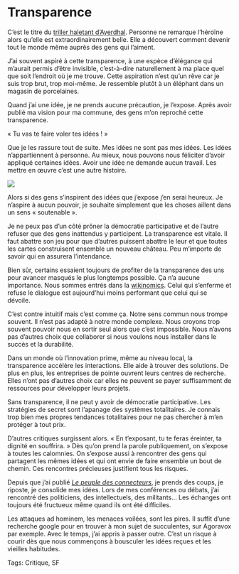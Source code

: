 # Transparence

C’est le titre du [triller haletant d’Ayerdhal](http://www.amazon.fr/Transparences-Ayerdhal/dp/2253101125). Personne ne remarque l’héroïne alors qu’elle est extraordinairement belle. Elle a découvert comment devenir tout le monde même auprès des gens qui l’aiment.

J’ai souvent aspiré à cette transparence, à une espèce d’élégance qui m’aurait permis d’être invisible, c’est-à-dire naturellement à ma place quel que soit l’endroit où je me trouve. Cette aspiration n’est qu’un rêve car je suis trop brut, trop moi-même. Je ressemble plutôt à un éléphant dans un magasin de porcelaines.

Quand j’ai une idée, je ne prends aucune précaution, je l’expose. Après avoir publié ma vision pour ma commune, des gens m’on reproché cette transparence.

« Tu vas te faire voler tes idées ! »

Que je les rassure tout de suite. Mes idées ne sont pas mes idées. Les idées n’appartiennent à personne. Au mieux, nous pouvons nous féliciter d’avoir appliqué certaines idées. Avoir une idée ne demande aucun travail. Les mettre en œuvre c’est une autre histoire.

![](https://tcrouzet.com/images_tc/2007/10/transparence2.gif)

Alors si des gens s’inspirent des idées que j’expose j’en serai heureux. Je n’aspire à aucun pouvoir, je souhaite simplement que les choses aillent dans un sens « soutenable ».

Je ne peux pas d’un côté prôner la démocratie participative et de l’autre refuser que des gens inattendus y participent. La transparence est vitale. Il faut abattre son jeu pour que d’autres puissent abattre le leur et que toutes les cartes construisent ensemble un nouveau château. Peu m’importe de savoir qui en assurera l’intendance.

Bien sûr, certains essaient toujours de profiter de la transparence des uns pour avancer masqués le plus longtemps possible. Ça n’a aucune importance. Nous sommes entrés dans la [wikinomics](/2007/01/09/wikinomics/). Celui qui s’enferme et refuse le dialogue est aujourd’hui moins performant que celui qui se dévoile.

C’est contre intuitif mais c’est comme ça. Notre sens commun nous trompe souvent. Il n’est pas adapté à notre monde complexe. Nous croyons trop souvent pouvoir nous en sortir seul alors que c’est impossible. Nous n’avons pas d’autres choix que collaborer si nous voulons nous installer dans le succès et la durabilité.

Dans un monde où l’innovation prime, même au niveau local, la transparence accélère les interactions. Elle aide à trouver des solutions. De plus en plus, les entreprises de pointe ouvrent leurs centres de recherche. Elles n’ont pas d’autres choix car elles ne peuvent se payer suffisamment de ressources pour développer leurs projets.

Sans transparence, il ne peut y avoir de démocratie participative. Les stratégies de secret sont l’apanage des systèmes totalitaires. Je connais trop bien mes propres tendances totalitaires pour ne pas chercher à m’en protéger à tout prix.

D’autres critiques surgissent alors. « En t’exposant, tu te feras éreinter, ta dignité en souffrira. » Dès qu’on prend la parole publiquement, on s’expose à toutes les calomnies. On s’expose aussi à rencontrer des gens qui partagent les mêmes idées et qui ont envie de faire ensemble un bout de chemin. Ces rencontres précieuses justifient tous les risques.

Depuis que j’ai publié [*Le peuple des connecteurs*](/le-peuple-des-connecteurs/), je prends des coups, je riposte, je consolide mes idées. Lors de mes conférences ou débats, j’ai rencontré des politiciens, des intellectuels, des militants… Les échanges ont toujours été fructueux même quand ils ont été difficiles.

Les attaques ad hominem, les menaces voilées, sont les pires. Il suffit d’une recherche google pour en trouver à mon sujet de succulentes, sur Agoravox par exemple. Avec le temps, j’ai appris à passer outre. C’est un risque à courir dès que nous commençons à bousculer les idées reçues et les vieilles habitudes.

Tags: Critique, SF